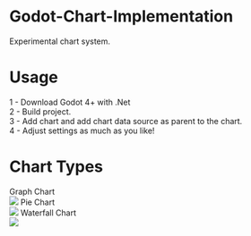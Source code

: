 # Godot-Chart-Implementation
Experimental chart system.

# Usage
1 - Download Godot 4+ with .Net <br/>
2 - Build project. <br/>
3 - Add chart and add chart data source as parent to the chart. <br/>
4 - Adjust settings as much as you like! <br/>

# Chart Types
Graph Chart <br/>
![](https://ibb.co/QPDTRBq)
Pie Chart <br/>
![](https://ibb.co/T12157c)
Waterfall Chart <br/>
![](https://ibb.co/PgryFQV)
